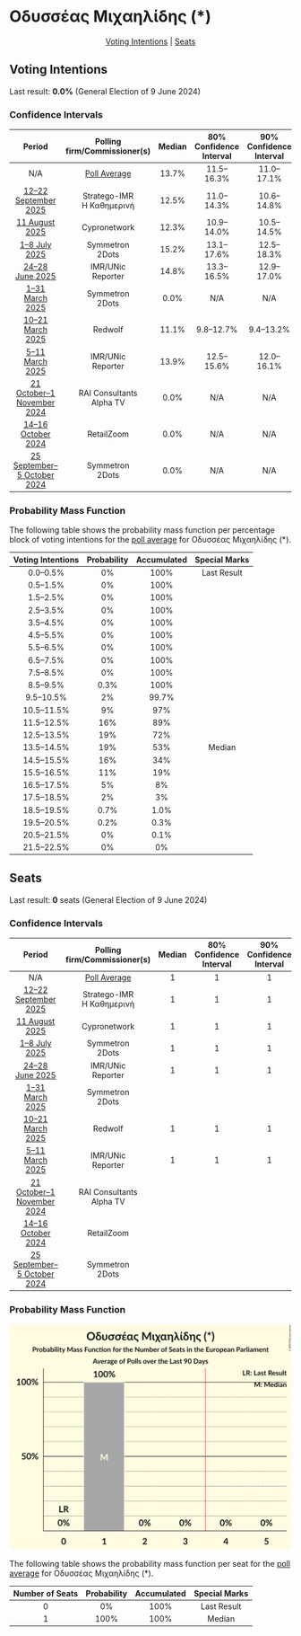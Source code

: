 # Οδυσσέας Μιχαηλίδης (*)

<p align="center"><a href="#voting-intentions">Voting Intentions</a> | <a href="#seats">Seats</a></p>

## Voting Intentions

Last result: **0.0%** (General Election of 9 June 2024)

### Confidence Intervals

| Period     | Polling firm/Commissioner(s) | Median | 80% Confidence Interval | 90% Confidence Interval | 95% Confidence Interval | 99% Confidence Interval |
|:----------:|:----------------:|:-----------:|:-----------------------:|:-----------------------:|:-----------------------:|:-----------------------:|
| N/A | [Poll Average](average.html) | 13.7% | 11.5–16.3% | 11.0–17.1% | 10.5–17.7% | 9.8–19.1% |
| [12–22 September 2025](2025-09-22-Stratego-IMR.html) | Stratego-IMR <br> Η Καθημερινή | 12.5% | 11.0–14.3% | 10.6–14.8% | 10.2–15.3% | 9.6–16.2% |
| [11 August 2025](2025-08-11-Cypronetwork.html) | Cypronetwork | 12.3% | 10.9–14.0% | 10.5–14.5% | 10.1–14.9% | 9.5–15.8% |
| [1–8 July 2025](2025-07-08-Symmetron.html) | Symmetron <br> 2Dots | 15.2% | 13.1–17.6% | 12.5–18.3% | 12.1–18.9% | 11.2–20.1% |
| [24–28 June 2025](2025-06-28-IMRUNic.html) | IMR/UNic <br> Reporter | 14.8% | 13.3–16.5% | 12.9–17.0% | 12.5–17.4% | 11.8–18.3% |
| [1–31 March 2025](2025-03-31-Symmetron.html) | Symmetron <br> 2Dots | 0.0% | N/A | N/A | N/A | N/A |
| [10–21 March 2025](2025-03-21-Redwolf.html) | Redwolf | 11.1% | 9.8–12.7% | 9.4–13.2% | 9.1–13.6% | 8.4–14.4% |
| [5–11 March 2025](2025-03-11-IMRUNic.html) | IMR/UNic <br> Reporter | 13.9% | 12.5–15.6% | 12.0–16.1% | 11.7–16.5% | 11.0–17.4% |
| [21 October–1 November 2024](2024-11-01-RAIConsultants.html) | RAI Consultants <br> Alpha TV | 0.0% | N/A | N/A | N/A | N/A |
| [14–16 October 2024](2024-10-16-RetailZoom.html) | RetailZoom | 0.0% | N/A | N/A | N/A | N/A |
| [25 September–5 October 2024](2024-10-05-Symmetron.html) | Symmetron <br> 2Dots | 0.0% | N/A | N/A | N/A | N/A |

### Probability Mass Function

The following table shows the probability mass function per percentage block of voting intentions for the [poll average](average.html) for Οδυσσέας Μιχαηλίδης (*).

| Voting Intentions | Probability | Accumulated | Special Marks |
|:-----------------:|:-----------:|:-----------:|:-------------:|
| 0.0–0.5% | 0% | 100% | Last Result |
| 0.5–1.5% | 0% | 100% |  |
| 1.5–2.5% | 0% | 100% |  |
| 2.5–3.5% | 0% | 100% |  |
| 3.5–4.5% | 0% | 100% |  |
| 4.5–5.5% | 0% | 100% |  |
| 5.5–6.5% | 0% | 100% |  |
| 6.5–7.5% | 0% | 100% |  |
| 7.5–8.5% | 0% | 100% |  |
| 8.5–9.5% | 0.3% | 100% |  |
| 9.5–10.5% | 2% | 99.7% |  |
| 10.5–11.5% | 9% | 97% |  |
| 11.5–12.5% | 16% | 89% |  |
| 12.5–13.5% | 19% | 72% |  |
| 13.5–14.5% | 19% | 53% | Median |
| 14.5–15.5% | 16% | 34% |  |
| 15.5–16.5% | 11% | 19% |  |
| 16.5–17.5% | 5% | 8% |  |
| 17.5–18.5% | 2% | 3% |  |
| 18.5–19.5% | 0.7% | 1.0% |  |
| 19.5–20.5% | 0.2% | 0.3% |  |
| 20.5–21.5% | 0% | 0.1% |  |
| 21.5–22.5% | 0% | 0% |  |


## Seats

Last result: **0** seats (General Election of 9 June 2024)

### Confidence Intervals

| Period     | Polling firm/Commissioner(s) | Median | 80% Confidence Interval | 90% Confidence Interval | 95% Confidence Interval | 99% Confidence Interval |
|:----------:|:----------------:|:------:|:-----------------------:|:-----------------------:|:-----------------------:|:-----------------------:|
| N/A | [Poll Average](average.html) | 1 | 1 | 1 | 1 | 1 |
| [12–22 September 2025](2025-09-22-Stratego-IMR.html) | Stratego-IMR <br> Η Καθημερινή | 1 | 1 | 1 | 1 | 1 |
| [11 August 2025](2025-08-11-Cypronetwork.html) | Cypronetwork | 1 | 1 | 1 | 1 | 1 |
| [1–8 July 2025](2025-07-08-Symmetron.html) | Symmetron <br> 2Dots | 1 | 1 | 1 | 1 | 1 |
| [24–28 June 2025](2025-06-28-IMRUNic.html) | IMR/UNic <br> Reporter | 1 | 1 | 1 | 1 | 1 |
| [1–31 March 2025](2025-03-31-Symmetron.html) | Symmetron <br> 2Dots |  |  |  |  |  |
| [10–21 March 2025](2025-03-21-Redwolf.html) | Redwolf | 1 | 1 | 1 | 1 | 1 |
| [5–11 March 2025](2025-03-11-IMRUNic.html) | IMR/UNic <br> Reporter | 1 | 1 | 1 | 1 | 1 |
| [21 October–1 November 2024](2024-11-01-RAIConsultants.html) | RAI Consultants <br> Alpha TV |  |  |  |  |  |
| [14–16 October 2024](2024-10-16-RetailZoom.html) | RetailZoom |  |  |  |  |  |
| [25 September–5 October 2024](2024-10-05-Symmetron.html) | Symmetron <br> 2Dots |  |  |  |  |  |

### Probability Mass Function

![Graph with seats probability mass function not yet produced](average-seats-pmf-οδυσσέαςμιχαηλίδης.png "Seats Probability Mass Function")

The following table shows the probability mass function per seat for the [poll average](average.html) for Οδυσσέας Μιχαηλίδης (*).

| Number of Seats | Probability | Accumulated | Special Marks |
|:---------------:|:-----------:|:-----------:|:-------------:|
| 0 | 0% | 100% | Last Result |
| 1 | 100% | 100% | Median |


